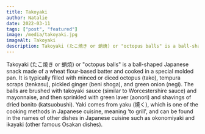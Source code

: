 ```yaml
---
title: Takoyaki
author: Natalie
date: 2022-03-11
tags: ["post", "featured"]
image: /media/takoyaki.jpg
imageAlt: Takoyaki
description: Takoyaki (たこ焼き or 蛸焼) or "octopus balls" is a ball-shaped Japanese snack made of a wheat flour-based batter and cooked in a special molded pan. It is typically filled with minced or diced octopus (tako), tempura scraps (tenkasu), pickled ginger (beni shoga), and green onion (negi). The balls are brushed with takoyaki sauce (similar to Worcestershire sauce) and mayonnaise, and then sprinkled with green laver (aonori) and shavings of dried bonito (katsuobushi). Yaki comes from yaku (焼く), which is one of the cooking methods in Japanese cuisine, meaning 'to grill', and can be found in the names of other dishes in Japanese cuisine such as okonomiyaki and ikayaki (other famous Osakan dishes).
---
```


Takoyaki (たこ焼き or 蛸焼) or "octopus balls" is a ball-shaped Japanese snack made of a wheat flour-based batter and cooked in a special molded pan. It is typically filled with minced or diced octopus (tako), tempura scraps (tenkasu), pickled ginger (beni shoga), and green onion (negi). The balls are brushed with takoyaki sauce (similar to Worcestershire sauce) and mayonnaise, and then sprinkled with green laver (aonori) and shavings of dried bonito (katsuobushi). Yaki comes from yaku (焼く), which is one of the cooking methods in Japanese cuisine, meaning 'to grill', and can be found in the names of other dishes in Japanese cuisine such as okonomiyaki and ikayaki (other famous Osakan dishes).
